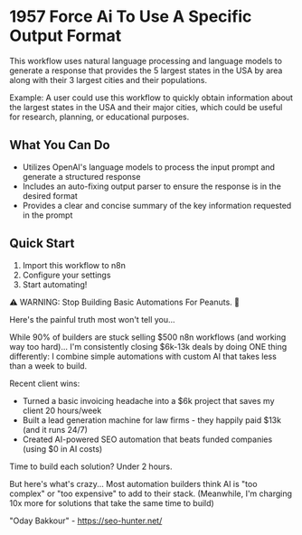 # 1957 Force Ai To Use A Specific Output Format

This workflow uses natural language processing and language models to generate a response that provides the 5 largest states in the USA by area along with their 3 largest cities and their populations.

Example: A user could use this workflow to quickly obtain information about the largest states in the USA and their major cities, which could be useful for research, planning, or educational purposes.

## What You Can Do
- Utilizes OpenAI's language models to process the input prompt and generate a structured response
- Includes an auto-fixing output parser to ensure the response is in the desired format
- Provides a clear and concise summary of the key information requested in the prompt

## Quick Start
1. Import this workflow to n8n
2. Configure your settings
3. Start automating!

⚠️ WARNING: Stop Building Basic Automations For Peanuts. 🚫

Here's the painful truth most won't tell you...

While 90% of builders are stuck selling $500 n8n workflows (and working way too hard)...
I'm consistently closing $6k-13k deals by doing ONE thing differently:
I combine simple automations with custom AI that takes less than a week to build.

Recent client wins:
* Turned a basic invoicing headache into a $6k project that saves my client 20 hours/week
* Built a lead generation machine for law firms - they happily paid $13k (and it runs 24/7)
* Created AI-powered SEO automation that beats funded companies (using $0 in AI costs)

Time to build each solution? Under 2 hours.

But here's what's crazy...
Most automation builders think AI is "too complex" or "too expensive" to add to their stack.
(Meanwhile, I'm charging 10x more for solutions that take the same time to build)

"Oday Bakkour" - https://seo-hunter.net/
